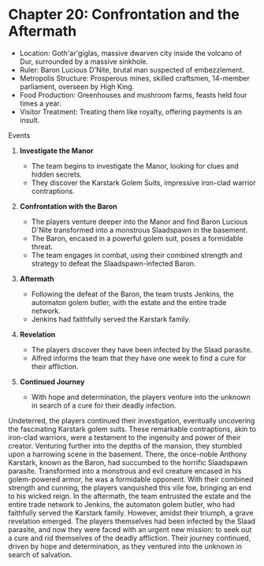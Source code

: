 # Chapter 20: Confrontation and the Aftermath


- Location: Goth'ar'giglas, massive dwarven city inside the volcano of Dur, surrounded by a massive sinkhole.
- Ruler: Baron Lucious D'Nite, brutal man suspected of embezzlement.
- Metropolis Structure: Prosperous mines, skilled craftsmen, 14-member parliament, overseen by High King.
- Food Production: Greenhouses and mushroom farms, feasts held four times a year.
- Visitor Treatment: Treating them like royalty, offering payments is an insult.

 Events

1. **Investigate the Manor**
   - The team begins to investigate the Manor, looking for clues and hidden secrets.
   - They discover the Karstark Golem Suits, impressive iron-clad warrior contraptions.

2. **Confrontation with the Baron**
   - The players venture deeper into the Manor and find Baron Lucious D'Nite transformed into a monstrous Slaadspawn in the basement.
   - The Baron, encased in a powerful golem suit, poses a formidable threat.
   - The team engages in combat, using their combined strength and strategy to defeat the Slaadspawn-infected Baron.

3. **Aftermath**
   - Following the defeat of the Baron, the team trusts Jenkins, the automaton golem butler, with the estate and the entire trade network.
   - Jenkins had faithfully served the Karstark family.
  
4. **Revelation**
   - The players discover they have been infected by the Slaad parasite.
   - Alfred informs the team that they have one week to find a cure for their affliction.

5. **Continued Journey**
   - With hope and determination, the players venture into the unknown in search of a cure for their deadly infection.



Undeterred, the players continued their investigation, eventually uncovering the fascinating Karstark golem suits. These remarkable contraptions, akin to iron-clad warriors, were a testament to the ingenuity and power of their creator. 
Venturing further into the depths of the mansion, they stumbled upon a harrowing scene in the basement. There, the once-noble Anthony Karstark, known as the Baron, had succumbed to the horrific Slaadspawn parasite. Transformed into a monstrous and evil creature encased in his golem-powered armor, he was a formidable opponent. With their combined strength and cunning, the players vanquished this vile foe, bringing an end to his wicked reign. 
In the aftermath, the team entrusted the estate and the entire trade network to Jenkins, the automaton golem butler, who had faithfully served the Karstark family. However, amidst their triumph, a grave revelation emerged. The players themselves had been infected by the Slaad parasite, and now they were faced with an urgent new mission: to seek out a cure and rid themselves of the deadly affliction. Their journey continued, driven by hope and determination, as they ventured into the unknown in search of salvation.
